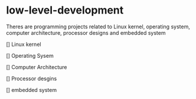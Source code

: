 # low-level-development
Theres are programming projects related to Linux kernel, operating system, computer architecture, processor designs and embedded system

[] Linux kernel 

[] Operating Sysem 

[] Computer Architecture

[] Processor desgins

[] embedded system 

